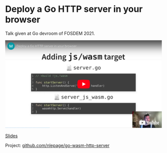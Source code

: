 # Deploy a Go HTTP server in your browser

Talk given at Go devroom of FOSDEM 2021.

[![Deploy a Go HTTP server in your browser Youtube link](https://raw.githubusercontent.com/nlepage/go-wasm-http-talk/main/youtube.png)](https://youtu.be/O2RB_8ircdE)

[Slides](https://nlepage.github.io/go-wasm-http-talk/)

Project: [github.com/nlepage/go-wasm-http-server](https://github.com/nlepage/go-wasm-http-server)
